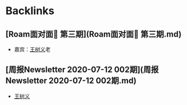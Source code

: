 
# Backlinks
## [Roam面对面🍜 第三期](Roam面对面🍜 第三期.md)
- 嘉宾：[王树义](王树义.md)老

## [周报Newsletter 2020-07-12 002期](周报Newsletter 2020-07-12 002期.md)
- [王树义](王树义.md)

